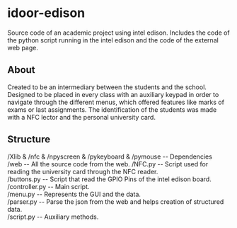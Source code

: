 # idoor-edison

Source code of an academic project using intel edison. Includes the code of the python script running in the intel edison and the code of the external web page. 

## About

Created to be an intermediary between the students and the school. 
Designed to be placed in every class with an auxiliary keypad in order to navigate through the different menus, 
which offered features like marks of exams or last assignments.
The identification of the students was made with a NFC lector and the personal university card.

## Structure

/Xlib & /nfc & /npyscreen & /pykeyboard & /pymouse  -- Dependencies  
/web -- All the source code from the web. 
/NFC.py -- Script used for reading the university card through the NFC reader.   
/buttons.py -- Script that read the GPIO Pins of the intel edison board.  
/controller.py -- Main script.   
/menu.py -- Represents the GUI and the data.  
/parser.py -- Parse the json from the web and helps creation of structured data.  
/script.py -- Auxiliary methods.
